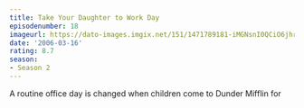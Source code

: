 ```yaml
---
title: Take Your Daughter to Work Day
episodenumber: 18
imageurl: https://dato-images.imgix.net/151/1471789181-iMGNsnI0QCiO6jhrBCL5mbNzv55.jpg?ixlib=rb-1.1.0&ch=DPR%2CWidth&auto=compress%2Cformat
date: '2006-03-16'
rating: 8.7
season:
- Season 2
---
```


A routine office day is changed when children come to Dunder Mifflin for